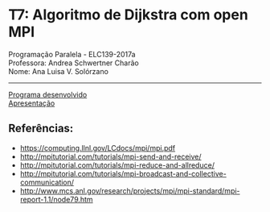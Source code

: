 # T7: Algoritmo de Dijkstra com open MPI
Programação Paralela - ELC139-2017a\
Professora: Andrea Schwertner Charão\
Nome: Ana Luisa V. Solórzano

---

[Programa desenvolvido](DijkstraMPI.c)\
[Apresentação](https://docs.google.com/presentation/d/1qVSdNlNOzOrKmiyxKTxOacIWD-pfScaVb-xMRBK_-eQ/pub?start=false&loop=false&delayms=3000)
 
## Referências:
* https://computing.llnl.gov/LCdocs/mpi/mpi.pdf
* http://mpitutorial.com/tutorials/mpi-send-and-receive/
* http://mpitutorial.com/tutorials/mpi-reduce-and-allreduce/
* http://mpitutorial.com/tutorials/mpi-broadcast-and-collective-communication/
* http://www.mcs.anl.gov/research/projects/mpi/mpi-standard/mpi-report-1.1/node79.htm

